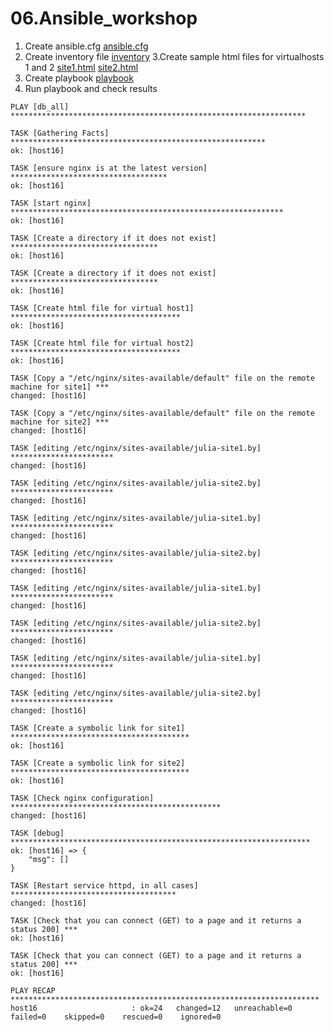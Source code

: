 # 06.Ansible_workshop
1. Create ansible.cfg
[ansible.cfg](https://github.com/julietredk/sa.it-academy.by/blob/md-sa2-23-23/Yulia_Redkova/06.Ansible_workshop/ansible.cfg)
2. Create inventory file
[inventory](https://github.com/julietredk/sa.it-academy.by/blob/md-sa2-23-23/Yulia_Redkova/06.Ansible_workshop/inv.yaml)
3.Create sample html files for virtualhosts 1 and 2
[site1.html](https://github.com/julietredk/sa.it-academy.by/blob/md-sa2-23-23/Yulia_Redkova/06.Ansible_workshop/site1.html)
[site2.html](https://github.com/julietredk/sa.it-academy.by/blob/md-sa2-23-23/Yulia_Redkova/06.Ansible_workshop/site2.html)
4. Create playbook
[playbook](https://github.com/julietredk/sa.it-academy.by/blob/md-sa2-23-23/Yulia_Redkova/06.Ansible_workshop/playbook_nginx.yaml)
5. Run playbook and check results
```
PLAY [db_all] ******************************************************************

TASK [Gathering Facts] *********************************************************
ok: [host16]

TASK [ensure nginx is at the latest version] ***********************************
ok: [host16]

TASK [start nginx] *************************************************************
ok: [host16]

TASK [Create a directory if it does not exist] *********************************
ok: [host16]

TASK [Create a directory if it does not exist] *********************************
ok: [host16]

TASK [Create html file for virtual host1] **************************************
ok: [host16]

TASK [Create html file for virtual host2] **************************************
ok: [host16]

TASK [Copy a "/etc/nginx/sites-available/default" file on the remote machine for site1] ***
changed: [host16]

TASK [Copy a "/etc/nginx/sites-available/default" file on the remote machine for site2] ***
changed: [host16]

TASK [editing /etc/nginx/sites-available/julia-site1.by] ***********************
changed: [host16]

TASK [editing /etc/nginx/sites-available/julia-site2.by] ***********************
changed: [host16]

TASK [editing /etc/nginx/sites-available/julia-site1.by] ***********************
changed: [host16]

TASK [editing /etc/nginx/sites-available/julia-site2.by] ***********************
changed: [host16]

TASK [editing /etc/nginx/sites-available/julia-site1.by] ***********************
changed: [host16]

TASK [editing /etc/nginx/sites-available/julia-site2.by] ***********************
changed: [host16]

TASK [editing /etc/nginx/sites-available/julia-site1.by] ***********************
changed: [host16]

TASK [editing /etc/nginx/sites-available/julia-site2.by] ***********************
changed: [host16]

TASK [Create a symbolic link for site1] ****************************************
ok: [host16]

TASK [Create a symbolic link for site2] ****************************************
ok: [host16]

TASK [Check nginx configuration] ***********************************************
changed: [host16]

TASK [debug] *******************************************************************
ok: [host16] => {
    "msg": []
}

TASK [Restart service httpd, in all cases] *************************************
changed: [host16]

TASK [Check that you can connect (GET) to a page and it returns a status 200] ***
ok: [host16]

TASK [Check that you can connect (GET) to a page and it returns a status 200] ***
ok: [host16]

PLAY RECAP *********************************************************************
host16                     : ok=24   changed=12   unreachable=0    failed=0    skipped=0    rescued=0    ignored=0
```
